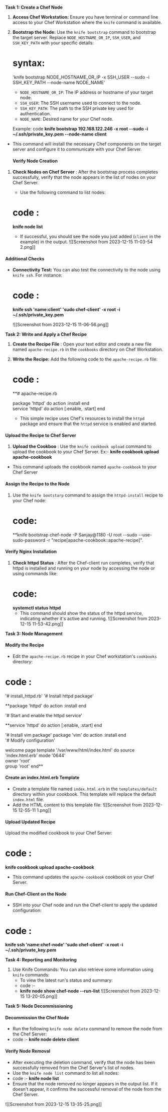 
**Task 1: Create a Chef Node**

1. **Access Chef Workstation:** Ensure you have terminal or command line access to your Chef Workstation where the `knife` command is available.
    
2. **Bootstrap the Node:** Use the `knife bootstrap` command to bootstrap the target server. Replace `NODE_HOSTNAME_OR_IP`, `SSH_USER`, and `SSH_KEY_PATH` with your specific details:
    
    # syntax:
	'knife bootstrap NODE_HOSTNAME_OR_IP -x SSH_USER --sudo -i SSH_KEY_PATH --node-name NODE_NAME'

    - `NODE_HOSTNAME_OR_IP`: The IP address or hostname of your target node.
    - `SSH_USER`: The SSH username used to connect to the node.
    - `SSH_KEY_PATH`: The path to the SSH private key used for authentication.
    - `NODE_NAME`: Desired name for your Chef node.

    Example: code
    **knife bootstrap 192.168.122.246 -x root --sudo -i ~/.ssh/private_key.pem --node-name client**
- This command will install the necessary Chef components on the target server and configure it to communicate with your Chef Server.
    
    #### Verify Node Creation

1. **Check Nodes on Chef Server** :  After the bootstrap process completes successfully, verify that the node appears in the list of nodes on your Chef Server.
    
    - Use the following command to list nodes:
    # code :
    **knife node list**
    - If successful, you should see the node you just added (`client` in the example) in the output.
    ![[Screenshot from 2023-12-15 11-03-54 2.png]]
#### Additional Checks

- **Connectivity Test:** You can also test the connectivity to the node using `knife ssh`. For instance:
    # code :
    **knife ssh 'name:client' 'sudo chef-client' -x root -i ~/.ssh/private_key.pem**
    
    ![[Screenshot from 2023-12-15 11-06-56.png]]

**Task 2: Write and Apply a Chef Recipe**

1. **Create the Recipe File** : Open your text editor and create a new file named `apache-recipe.rb` in the `cookbooks` directory on Chef Workstation.
    
2. **Write the Recipe:** Add the following code to the `apache-recipe.rb` file:
    
    # code :
    
    **# apache-recipe.rb
    
	package 'httpd' do
	   action :install 
	end  
	service 'httpd' do
	   action [:enable, :start] 
	end 
    
    - This simple recipe uses Chef's resources to install the `httpd` package and ensure that the `httpd` service is enabled and started.
#### Upload the Recipe to Chef Server

1. **Upload the Cookboo** : Use the `knife cookbook upload` command to upload the cookbook to your Chef Server.
Ex:- **knife cookbook upload apache-cookbook**
- This command uploads the cookbook named `apache-cookbook` to your Chef Server
    
#### Assign the Recipe to the Node

1. Use the `knife bootstarp` command to assign the `httpd-install` recipe to your Chef node:
    # code:
    **knife bootstrap chef-node -P Sanjay@1180 -U root --sudo --use-sudo-password -r "recipe[apache-cookbook::apache-recipe]".
    
#### Verify Nginx Installation

1. **Check httpd Status** : After the Chef-client run completes, verify that httpd is installed and running on your node by accessing the node or using commands like:
    # code:
    **systemctl status httpd**
    - This command should show the status of the httpd service, indicating whether it's active and running.
![[Screenshot from 2023-12-15 11-53-42.png]]

**Task 3: Node Management**
#### Modify the Recipe

- Edit the `apache-recipe.rb` recipe in your Chef workstation's `cookbooks` directory:
# code :

'# install_httpd.rb'
'# Install httpd package'

**package 'httpd' do
	action :install
end

'# Start and enable the httpd service'

**service 'httpd' do
	action [:enable, :start]
end

'# Install vim package' 
package 'vim' do
	action :install
end  
'# Modify configuration'

welcome page template '/var/www/html/index.html' do
	source 'index.html.erb'
	mode '0644'   
	owner 'root'   
	group 'root'
end**
#### Create an index.html.erb Template

- Create a template file named `index.html.erb` in the `templates/default` directory within your cookbook. This template will replace the default `index.html` file.
- Add the HTML content to this template file:
![[Screenshot from 2023-12-15 12-55-11 1.png]]
#### Upload Updated Recipe

Upload the modified cookbook to your Chef Server:
# code :
**knife cookbook upload apache-cookbook**
- This command updates the `apache-cookbook` cookbook on your Chef Server.
#### Run Chef-Client on the Node

- SSH into your Chef node and run the Chef-client to apply the updated configuration:
# code :
**knife ssh 'name:chef-node' 'sudo chef-client' -x root -i ~/.ssh/private_key.pem**

**Task 4: Reporting and Monitoring**

1. Use Knife Commands: You can also retrieve some information using `knife` commands:
	- To view the latest run's status and summary:
	- code :-
	- **knife node show chef-node --run-list**
![[Screenshot from 2023-12-15 13-20-05.png]]

**Task 5: Node Decommissioning**
#### Decommission the Chef Node

- Run the following `knife node delete` command to remove the node from the Chef Server:
- code :-
**knife node delete client**
#### Verify Node Removal

- After executing the deletion command, verify that the node has been successfully removed from the Chef Server's list of nodes.
- Use the `knife node list` command to list all nodes:
- code :-
**knife node list**
- Ensure that the node removed no longer appears in the output list. If it doesn't appear, it confirms the successful removal of the node from the Chef Server.

![[Screenshot from 2023-12-15 13-35-25.png]]